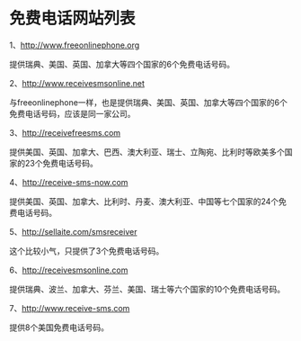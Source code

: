 # 免费电话网站列表

1、http://www.freeonlinephone.org

提供瑞典、美国、英国、加拿大等四个国家的6个免费电话号码。

2、http://www.receivesmsonline.net

与freeonlinephone一样，也是提供瑞典、美国、英国、加拿大等四个国家的6个免费电话号码，应该是同一家公司。

3、http://receivefreesms.com

提供美国、英国、加拿大、巴西、澳大利亚、瑞士、立陶宛、比利时等欧美多个国家的23个免费电话号码。

4、http://receive-sms-now.com

提供美国、英国、加拿大、比利时、丹麦、澳大利亚、中国等七个国家的24个免费电话号码。

5、http://sellaite.com/smsreceiver

这个比较小气，只提供了3个免费电话号码。

6、http://receivesmsonline.com

提供瑞典、波兰、加拿大、芬兰、美国、瑞士等六个国家的10个免费电话号码。

7、http://www.receive-sms.com

提供8个美国免费电话号码。
